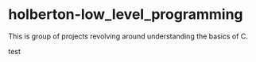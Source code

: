 # holberton-low_level_programming

This is group of projects revolving around understanding the basics of C.

test